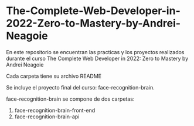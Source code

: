 # The-Complete-Web-Developer-in-2022-Zero-to-Mastery-by-Andrei-Neagoie
En este repositorio se encuentran las practicas y los proyectos realizados durante el curso The Complete Web Developer in 2022: Zero to Mastery by Andrei Neagoie

Cada carpeta tiene su archivo README

Se incluye el proyecto final del curso: face-recognition-brain. 

face-recognition-brain se compone de dos carpetas: 
  1. face-recognition-brain-front-end 
  2. face-recognition-brain-api
